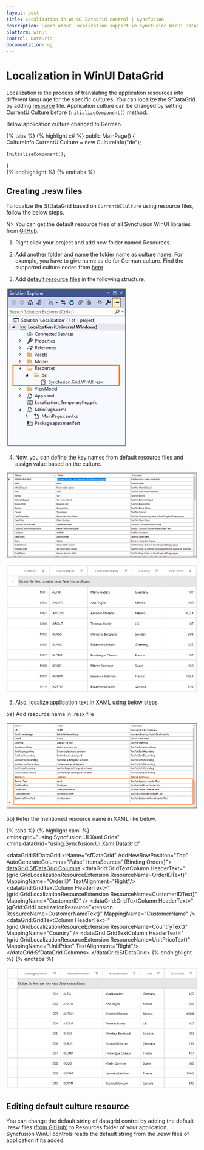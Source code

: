 ```yaml
---
layout: post
title: Localization in WinUI DataGrid control | Syncfusion
description: Learn about Localization support in Syncfusion WinUI DataGrid control and more details.
platform: winui
control: DataGrid
documentation: ug
---
```



# Localization in WinUI DataGrid

Localization is the process of translating the application resources into different language for the specific cultures. You can localize the SfDataGrid by adding [resource](https://msdn.microsoft.com/library/aa992030.aspx) file. Application culture can be changed by setting [CurrentUICulture](https://msdn.microsoft.com/en-us/library/system.globalization.cultureinfo.currentuiculture.aspx) before `InitializeComponent()` method. 

Below application culture changed to German.

{% tabs %}
{% highlight c# %}
public MainPage()
{
    CultureInfo.CurrentUICulture = new CultureInfo("de");

    InitializeComponent();
}    
{% endhighlight %}
{% endtabs %}

## Creating .resw files

To localize the SfDataGrid based on `CurrentUICulture` using resource files, follow the below steps. 

N> You can get the default resource files of all Syncfusion WinUI libraries from [GitHub](https://github.com/syncfusion/winui-controls-localization-resource-files).

1) Right click your project and add new folder named Resources.

2) Add another folder and name the folder name as culture name. For example, you have to give name as de for German culture. Find the supported culture codes from [here](https://docs.microsoft.com/en-us/windows/uwp/app-resources/how-rms-matches-lang-tags) 

3) Add [default resource files](https://github.com/syncfusion/winui-controls-localization-resource-files) in the following structure.

![Resw file in WinUI DataGrid](Localization_images/Resw-file-in-WinUI-DataGrid.png)
 
4) Now, you can define the key names from default resource files and assign value based on the culture.

![Localization in WinUI DataGrid](Localization_images/Localization-in-WinUI-DataGrid.png)

![Shows the localized in German for WinUI DataGrid](Localization_images/Shows-the-localized-in-German-for-WinUI-DataGrid.png)

5) Also, localize application text in XAML using below steps

5a) Add resource name in .resx file
	
![Localize application text in WinUI DataGrid](Localization_images/Localize-application-text-in-WinUI-DataGrid.png)

5b) Refer the mentioned resource name in XAML like below.
	
{% tabs %}
{% highlight xaml %}
xmlns:grid="using:Syncfusion.UI.Xaml.Grids"
xmlns:dataGrid="using:Syncfusion.UI.Xaml.DataGrid"

<dataGrid:SfDataGrid x:Name="sfDataGrid"
                       AddNewRowPosition="Top"
                       AutoGenerateColumns="False"
                       ItemsSource="{Binding Orders}">
    <dataGrid:SfDataGrid.Columns>
        <dataGrid:GridTextColumn HeaderText="{grid:GridLocalizationResourceExtension ResourceName=OrderIDText}" MappingName="OrderID" TextAlignment="Right"/>
        <dataGrid:GridTextColumn HeaderText="{grid:GridLocalizationResourceExtension ResourceName=CustomerIDText}" MappingName="CustomerID" />
        <dataGrid:GridTextColumn HeaderText="{gGrid:GridLocalizationResourceExtension ResourceName=CustomerNameText}" MappingName="CustomerName" />
        <dataGrid:GridTextColumn HeaderText="{grid:GridLocalizationResourceExtension ResourceName=CountryText}" MappingName="Country" />
        <dataGrid:GridTextColumn HeaderText="{grid:GridLocalizationResourceExtension ResourceName=UnitPriceText}" MappingName="UnitPrice" TextAlignment="Right"/>
    </dataGrid:SfDataGrid.Columns>
</dataGrid:SfDataGrid>
{% endhighlight %}
{% endtabs %}

![Shows the localized application text in German for WinUI DataGrid](Localization_images/Shows-the-localized-application-text-in-German-for-WinUI-DataGrid.png)

## Editing default culture resource

You can change the default string of datagrid control by adding the default .resw files ([from GitHub](https://github.com/syncfusion/winui-controls-localization-resource-files)) to Resources folder of your application. Syncfusion WinUI controls reads the default string from the .resw files of application if its added.
